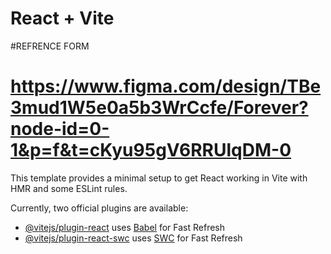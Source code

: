 # React + Vite

#REFRENCE FORM

# https://www.figma.com/design/TBe3mud1W5e0a5b3WrCcfe/Forever?node-id=0-1&p=f&t=cKyu95gV6RRUlqDM-0

This template provides a minimal setup to get React working in Vite with HMR and some ESLint rules.

Currently, two official plugins are available:

- [@vitejs/plugin-react](https://github.com/vitejs/vite-plugin-react/blob/main/packages/plugin-react/README.md) uses [Babel](https://babeljs.io/) for Fast Refresh
- [@vitejs/plugin-react-swc](https://github.com/vitejs/vite-plugin-react-swc) uses [SWC](https://swc.rs/) for Fast Refresh
